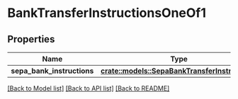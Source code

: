 # BankTransferInstructionsOneOf1

## Properties

Name | Type | Description | Notes
------------ | ------------- | ------------- | -------------
**sepa_bank_instructions** | [**crate::models::SepaBankTransferInstructions**](SepaBankTransferInstructions.md) |  | 

[[Back to Model list]](../README.md#documentation-for-models) [[Back to API list]](../README.md#documentation-for-api-endpoints) [[Back to README]](../README.md)


